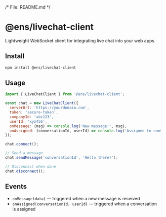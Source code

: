  /* File: README.md */
  # @ens/livechat-client
  
  Lightweight WebSocket client for integrating live chat into your web apps.
  
  ## Install
  
  ```bash
  npm install @ens/livechat-client
  ```
  
  ## Usage
  
  ```js
  import { LiveChatClient } from '@ens/livechat-client';
  
  const chat = new LiveChatClient({
    serverUrl: 'https://yourdomain.com',
    token: 'secure-token',
    companyId: 'abc123',
    userId: 'xyz456',
    onMessage: (msg) => console.log('New message:', msg),
    onAssigned: (conversationId, userId) => console.log('Assigned to convo:', conversationId)
  });
  
  chat.connect();
  
  // Send a message
  chat.sendMessage('conversationId', 'Hello there!');
  
  // Disconnect when done
  chat.disconnect();
  ```
  
  ## Events
  
  - `onMessage(data)` — triggered when a new message is received
  - `onAssigned(conversationId, userId)` — triggered when a conversation is assigned
  
